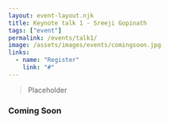 ```yaml
---
layout: event-layout.njk
title: Keynote talk 1 - Sreeji Gopinath
tags: ["event"]
permalink: /events/talk1/
image: /assets/images/events/comingsoon.jpg
links:
  - name: "Register"
    link: "#"
---
```


> Placeholder


### Coming Soon
